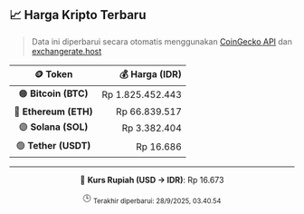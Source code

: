 

<!-- HARGA_KRIPTO -->
## 📈 Harga Kripto Terbaru

> Data ini diperbarui secara otomatis menggunakan [CoinGecko API](https://www.coingecko.com/) dan [exchangerate.host](https://exchangerate.host/)

<div align="center">

| 🪙 Token | 💰 Harga (IDR) |
|:------:|---------------:|
| 🟠 **Bitcoin (BTC)**   | Rp 1.825.452.443 |
| 🔵 **Ethereum (ETH)**  | Rp 66.839.517 |
| 🟣 **Solana (SOL)**    | Rp 3.382.404 |
| 🟢 **Tether (USDT)**   | Rp 16.686 |

---

💱 **Kurs Rupiah (USD → IDR)**: Rp 16.673

🕒 <sub>Terakhir diperbarui: 28/9/2025, 03.40.54</sub>

</div>
<!-- /HARGA_KRIPTO -->